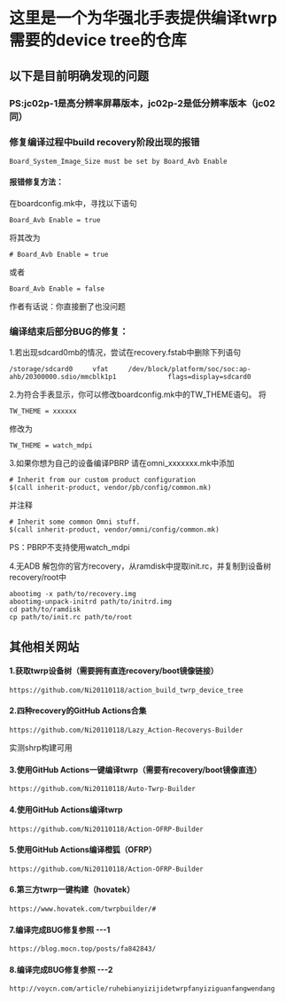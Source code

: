 # 这里是一个为华强北手表提供编译twrp需要的device tree的仓库
## 以下是目前明确发现的问题
### PS:jc02p-1是高分辨率屏幕版本，jc02p-2是低分辨率版本（jc02同）
### 修复编译过程中build recovery阶段出现的报错
~~~
Board_System_Image_Size must be set by Board_Avb Enable
~~~
#### 报错修复方法：
在boardconfig.mk中，寻找以下语句
~~~
Board_Avb Enable = true
~~~
将其改为
~~~
# Board_Avb Enable = true 
~~~
或者
~~~
Board_Avb Enable = false
~~~
作者有话说：你直接删了也没问题
### 编译结束后部分BUG的修复：
1.若出现sdcard0mb的情况，尝试在recovery.fstab中删除下列语句
~~~
/storage/sdcard0     vfat     /dev/block/platform/soc/soc:ap-ahb/20300000.sdio/mmcblk1p1             flags=display=sdcard0
~~~
2.为符合手表显示，你可以修改boardconfig.mk中的TW_THEME语句。
将
~~~
TW_THEME = xxxxxx
~~~
修改为
~~~
TW_THEME = watch_mdpi
~~~

3.如果你想为自己的设备编译PBRP
请在omni_xxxxxxx.mk中添加
~~~
# Inherit from our custom product configuration
$(call inherit-product, vendor/pb/config/common.mk)
~~~
并注释
~~~
# Inherit some common Omni stuff.
$(call inherit-product, vendor/omni/config/common.mk)
~~~
PS：PBRP不支持使用watch_mdpi

4.无ADB
解包你的官方recovery，从ramdisk中提取init.rc，并复制到设备树recovery/root中
~~~
abootimg -x path/to/recovery.img
abootimg-unpack-initrd path/to/initrd.img
cd path/to/ramdisk
cp path/to/init.rc path/to/root
~~~
## 其他相关网站
#### 1.获取twrp设备树（需要拥有直连recovery/boot镜像链接）
~~~
https://github.com/Ni20110118/action_build_twrp_device_tree
~~~

#### 2.四种recovery的GitHub Actions合集
~~~
https://github.com/Ni20110118/Lazy_Action-Recoverys-Builder
~~~
实测shrp构建可用

#### 3.使用GitHub Actions一键编译twrp（需要有recovery/boot镜像直连）
~~~
https://github.com/Ni20110118/Auto-Twrp-Builder
~~~

#### 4.使用GitHub Actions编译twrp
~~~
https://github.com/Ni20110118/Action-OFRP-Builder
~~~

#### 5.使用GitHub Actions编译橙狐（OFRP）
~~~
https://github.com/Ni20110118/Action-OFRP-Builder
~~~

#### 6.第三方twrp一键构建（hovatek）
~~~
https://www.hovatek.com/twrpbuilder/#
~~~

#### 7.编译完成BUG修复参照 ---1
~~~
https://blog.mocn.top/posts/fa842843/
~~~

#### 8.编译完成BUG修复参照 ---2
~~~
http://voycn.com/article/ruhebianyizijidetwrpfanyiziguanfangwendang
~~~
